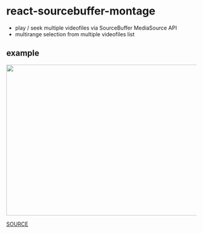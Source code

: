 # react-sourcebuffer-montage

* play / seek multiple videofiles via SourceBuffer MediaSource API
* multirange selection from multiple videofiles list

## example

<p>
	<img src="/example/data/screencast.gif" height="400" width="600">
</p>

[SOURCE](/example)
